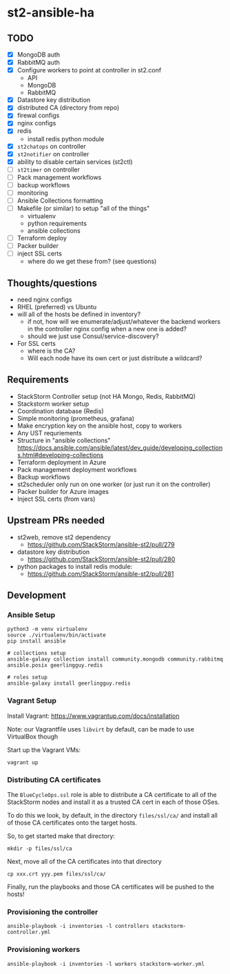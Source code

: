 # st2-ansible-ha

## TODO

- [x] MongoDB auth
- [x] RabbitMQ auth
- [x] Configure workers to point at controller in st2.conf
  - API
  - MongoDB
  - RabbitMQ
- [x] Datastore key distribution
- [x] distributed CA (directory from repo)
- [x] firewal configs
- [x] nginx configs
- [x] redis
  - install redis python module
- [x] `st2chatops` on controller
- [x] `st2notifier` on controller
- [x] ability to disable certain services (st2ctl)
- [ ] `st2timer` on controller
- [ ] Pack management workflows
- [ ] backup workflows
- [ ] monitoring
- [ ] Ansible Collections formatting
- [ ] Makefile (or similar) to setup "all of the things"
  - virtualenv
  - python requirements
  - ansible collections
- [ ] Terraform deploy
- [ ] Packer builder
- [ ] inject SSL certs
  - where do we get these from? (see questions)

## Thoughts/questions

- need nginx configs
- RHEL (preferred) vs Ubuntu
- will all of the hosts be defined in inventory?
  - if not, how will we enumerate/adjust/whatever the backend workers in the controller nginx config when a new one is added?
  - should we just use Consul/service-discovery?
- For SSL certs
  - where is the CA?
  - Will each node have its own cert or just distribute a wildcard?

## Requirements

- StackStorm Controller setup (not HA Mongo, Redis, RabbitMQ)
- Stackstorm worker setup
- Coordination database (Redis)
- Simple monitoring (prometheus, grafana)
- Make encryption key on the ansible host, copy to workers
- Any UST requriements
- Structure in "ansible collections" https://docs.ansible.com/ansible/latest/dev_guide/developing_collections.html#developing-collections
- Terraform deployment in Azure
- Pack management deployment workflows
- Backup workflows
- st2scheduler only run on one worker (or just run it on the controller)
- Packer builder for Azure images
- Inject SSL certs (from vars)

## Upstream PRs needed

- st2web, remove st2 dependency
  - https://github.com/StackStorm/ansible-st2/pull/279
- datastore key distribution
  - https://github.com/StackStorm/ansible-st2/pull/280
- python packages to install redis module:
  - https://github.com/StackStorm/ansible-st2/pull/281


## Development

### Ansible Setup

```shell
python3 -m venv virtualenv
source ./virtualenv/bin/activate
pip install ansible
```

```shell
# collections setup
ansible-galaxy collection install community.mongodb community.rabbitmq ansible.posix geerlingguy.redis

# roles setup
ansible-galaxy install geerlingguy.redis

```

### Vagrant Setup

Install Vagrant: https://www.vagrantup.com/docs/installation

Note: our Vagrantfile uses `libvirt` by default, can be made to use VirtualBox though

Start up the Vagrant VMs:
```shell
vagrant up
```

### Distributing CA certificates

The `BlueCycleOps.ssl` role is able to distribute a CA certificate to all of the
StackStorm nodes and install it as a trusted CA cert in each of those OSes.

To do this we look, by default, in the directory `files/ssl/ca/` and install all of
those CA certificates onto the target hosts.

So, to get started make that directory:
```shell
mkdir -p files/ssl/ca
```

Next, move all of the CA certificates into that directory
```
cp xxx.crt yyy.pem files/ssl/ca/
```

Finally, run the playbooks and those CA certificates will be pushed to the hosts!

### Provisioning the controller

```shell
ansible-playbook -i inventories -l controllers stackstorm-controller.yml
```

### Provisioning workers

```shell
ansible-playbook -i inventories -l workers stackstorm-worker.yml
```
